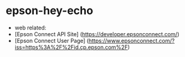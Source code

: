 # epson-hey-echo

- web related:
- [Epson Connect API Site] (https://developer.epsonconnect.com/)
- [Epson Connect User Page] (https://www.epsonconnect.com/?iss=https%3A%2F%2Fid.cp.epson.com%2F)
